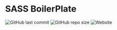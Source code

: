 # SASS BoilerPlate

![GitHub last commit](https://img.shields.io/github/last-commit/oje-edu/seriously-8-sass-boilerplate) ![GitHub repo size](https://img.shields.io/github/repo-size/oje-edu/seriously-8-sass-boilerplate) ![Website](https://img.shields.io/website?down_color=red&down_message=offline&style=plastic&up_color=lime&up_message=online&url=https%3A%2F%2Fsass.oje.is)